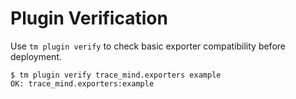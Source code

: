 # Plugin Verification

Use `tm plugin verify` to check basic exporter compatibility before deployment.

```
$ tm plugin verify trace_mind.exporters example
OK: trace_mind.exporters:example
```
